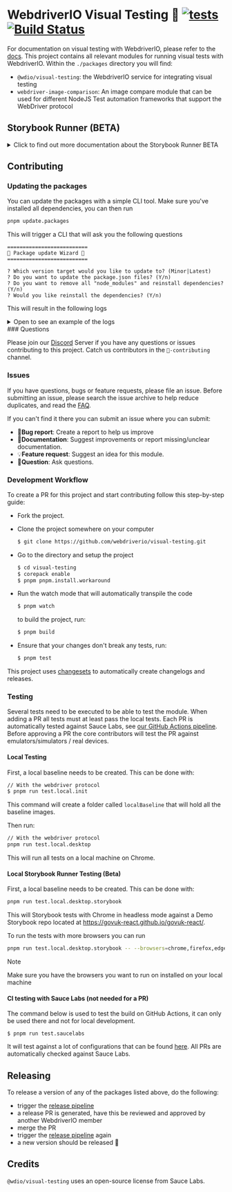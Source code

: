 # WebdriverIO Visual Testing 🔎 [![tests](https://github.com/webdriverio/visual-testing/actions/workflows/tests.yml/badge.svg)](https://github.com/webdriverio/visual-testing/actions/workflows/tests.yml) [![Build Status](https://app.eu-central-1.saucelabs.com/buildstatus/wdio-image-comparison-service)](https://app.eu-central-1.saucelabs.com/u/wdio-image-comparison-service)

For documentation on visual testing with WebdriverIO, please refer to the [docs](https://webdriver.io/docs/visual-testing). This project contains all relevant modules for running visual tests with WebdriverIO. Within the `./packages` directory you will find:

-   `@wdio/visual-testing`: the WebdriverIO service for integrating visual testing
-   `webdriver-image-comparison`: An image compare module that can be used for different NodeJS Test automation frameworks that support the WebDriver protocol

## Storybook Runner (BETA)

<details>
  <summary>Click to find out more documentation about the Storybook Runner BETA</summary>

> Storybook Runner is still in BETA, the docs will later move to the [WebdriverIO](https://webdriver.io/docs/visual-testing) documentation pages.

This module now supports Storybook with a new Visual Runner. This runner automatically scans for a local/remote storybook instance and will create element screenshots of each component. This can be done by adding

```ts
export const config: WebdriverIO.Config = {
    // ...
    services: ["visual"],
    // ....
};
```

to your `services` and running `npx wdio tests/configs/wdio.local.desktop.storybook.conf.ts --storybook` through the command line.
It will use Chrome in headless mode as the default browser.

> [!NOTE]
>
> -   Most of the Visual Testing options will also work for the Storybook Runner, see the [WebdriverIO](https://webdriver.io/docs/visual-testing) documentation.
> -   The Storybook Runner will overwrite all your capabilities and can only run on the browsers that it supports, see [`--browsers`](#browsers).
> -   The Storybook Runner does not support an existing config that uses Multiremote capabilities and will throw an error.
> -   The Storybook Runner only supports Desktop Web, not Mobile Web.

### Storybook Runner Service Options

Service options can be provided like this

```ts
export const config: WebdriverIO.Config  = {
    // ...
    services: [
      [
        'visual',
        {
            // Some default options
            baselineFolder: join(process.cwd(), './__snapshots__/'),
            debug: true,
            // The storybook options, see cli options for the description
            storybook: {
                additionalSearchParams: new URLSearchParams({foo: 'bar', abc: 'def'}),
                clip: false,
                clipSelector: ''#some-id,
                numShards: 4,
                // `skipStories` can be a string ('example-button--secondary'),
                // an array (['example-button--secondary', 'example-button--small'])
                // or a regex which needs to be provided as as string ("/.*button.*/gm")
                skipStories: ['example-button--secondary', 'example-button--small'],
                url: 'https://www.bbc.co.uk/iplayer/storybook/',
                version: 6,
                // Optional - Allows overriding the baselines path. By default it will group the baselines by category and component (e.g. forms/input/baseline.png)
                getStoriesBaselinePath: (category, component) => `path__${category}__${component}`,
            },
        },
      ],
    ],
    // ....
}
```

### Storybook Runner CLI options

#### `--additionalSearchParams`

-   **Type:** `string`
-   **Mandatory:** No
-   **Default:** ''
-   **Example:** `npx wdio tests/configs/wdio.local.desktop.storybook.conf.ts --storybook --additionalSearchParams="foo=bar&abc=def"`

It will add additional search parameters to the Storybook URL.
See the [URLSearchParams](https://developer.mozilla.org/en-US/docs/Web/API/URLSearchParams) documentation for more information. The string must be a valid URLSearchParams string.

> [!NOTE]
> The double quotes are needed to prevent the `&` from being interpreted as a command separator.
> For example with `--additionalSearchParams="foo=bar&abc=def"` it will generate the following Storybook URL for stories test: `http://storybook.url/iframe.html?id=story-id&foo=bar&abc=def`.

#### `--browsers`

-   **Type:** `string`
-   **Mandatory:** No
-   **Default:** `chrome`, you can select from `chrome|firefox|edge|safari`
-   **Example:** `npx wdio tests/configs/wdio.local.desktop.storybook.conf.ts --storybook --browsers=chrome,firefox,edge,safari`
-   **NOTE:** Only available through the CLI

It will use the provided browsers to take component screenshots

> [!NOTE]
> Make sure you have the browsers you want to run on installed on your local machine

#### `--clip`

-   **Type:** `boolean`
-   **Mandatory:** No
-   **Default:** `true`
-   **Example:** `npx wdio tests/configs/wdio.local.desktop.storybook.conf.ts --storybook --clip=false`

When disabled it will create a viewport screenshot. When enabled it will create element screenshots based on the [`--clipSelector`](#clipselector) which will reduce the amount of whitespace around the component screenshot and reduce the screenshot size.

#### `--clipSelector`

-   **Type:** `string`
-   **Mandatory:** No
-   **Default:** `#storybook-root > :first-child` for Storybook V7 and `#root > :first-child:not(script):not(style)` for Storybook V6, see also [`--version`](#version)
-   **Example:** `npx wdio tests/configs/wdio.local.desktop.storybook.conf.ts --storybook --clipSelector="#some-id"`

This is the selector that will be used:

-   to select the element to take the screenshot of
-   for the element to wait to be visible before a screenshot is taken

#### `--devices`

-   **Type:** `string`
-   **Mandatory:** No
-   **Default:** You can select from the [`deviceDescriptors.ts`](./packages/service/src/storybook/deviceDescriptors.ts)
-   **Example:** `npx wdio tests/configs/wdio.local.desktop.storybook.conf.ts --storybook --devices="iPhone 14 Pro Max","Pixel 3 XL"`
-   **NOTE:** Only available through the CLI

It will use the provided devices that match the [`deviceDescriptors.ts`](./packages/service/src/storybook/deviceDescriptors.ts) to take component screenshots

> [!NOTE]
>
> -   If you miss a device config, then feel free to submit a [Feature request](https://github.com/webdriverio/visual-testing/issues/new?assignees=&labels=&projects=&template=--feature-request.md)
> -   This will only work with Chrome:
>     -   if you provide `--devices` then all Chrome instances will run in **Mobile Emulation** mode
>     -   if you also provide other browser then Chrome, like `--devices --browsers=firefox,safari,edge` it will automatically add Chrome in Mobile emulation mode
> -   The Storybook Runner will by default create element snapshots, if you want to see the complete Mobile Emulated screenshot then provide `--clip=false` through the command line
> -   The file name will for example look like `__snapshots__/example/button/desktop_chrome/example-button--large-local-chrome-iPhone-14-Pro-Max-430x932-dpr-3.png`
> -   **[SRC:](https://chromedriver.chromium.org/mobile-emulation#h.p_ID_167)** Testing a mobile website on a desktop using mobile emulation can be useful, but testers should be aware that there are many subtle differences such as:
>     -   entirely different GPU, which may lead to big performance changes;
>     -   mobile UI is not emulated (in particular, the hiding url bar affects page height);
>     -   disambiguation popup (where you select one of a few touch targets) is not supported;
>     -   many hardware APIs (for example, orientationchange event) are unavailable.

#### `--headless`

-   **Type:** `boolean`
-   **Mandatory:** No
-   **Default:** `true`
-   **Example:** `npx wdio tests/configs/wdio.local.desktop.storybook.conf.ts --storybook --headless=false`
-   **NOTE:** Only available through the CLI

This will run the tests by default in headless mode (when the browser supports it) or can be disabled

#### `--numShards`

-   **Type:** `number`
-   **Mandatory:** No
-   **Default:** `true`
-   **Example:** `npx wdio tests/configs/wdio.local.desktop.storybook.conf.ts --storybook --numShards=10`

This will be the number of parallel instances that will be used to run the stories. This will be limited by the `maxInstances` in your `wdio.conf`-file.

> [!IMPORTANT]
> When running in `headless`-mode then do not increase the number to more than 20 to prevent flakiness due to resource restrictions

#### `--skipStories`

-   **Type:** `string|regex`
-   **Mandatory:** No
-   **Default:** null
-   **Example:** `npx wdio tests/configs/wdio.local.desktop.storybook.conf.ts --storybook --skipStories="/.*button.*/gm"`

This can be:

-   a string (`example-button--secondary,example-button--small`)
-   or a regex (`"/.*button.*/gm"`)

to skip certain stories. Use the `id` of the story that can be found in the URL of the story. For example, the `id` in this URL `http://localhost:6006/?path=/story/example-page--logged-out` is `example-page--logged-out`

#### `--url`

-   **Type:** `string`
-   **Mandatory:** No
-   **Default:** `http://127.0.0.1:6006`
-   **Example:** `npx wdio tests/configs/wdio.local.desktop.storybook.conf.ts --storybook --url="https://example.com"`

The URL where your Storybook instance is hosted.

#### `--version`

-   **Type:** `number`
-   **Mandatory:** No
-   **Default:** 7
-   **Example:** `npx wdio tests/configs/wdio.local.desktop.storybook.conf.ts --storybook --version=6`

This is the version of Storybook, it defaults to `7`. This is needed to know if the V6 [`clipSelector`](#clipselector) needs to be used.

### Storybook Interaction Testing

Storybook Interaction Testing allows you to interact with your component by creating custom scripts with WDIO commands to set a component into a certain state. For example, see the code snippet below:

```ts
import { browser, expect } from "@wdio/globals";

describe("Storybook Interaction", () => {
    it("should create screenshots for the logged in state when it logs out", async () => {
        const componentId = "example-page--logged-in";
        await browser.waitForStorybookComponentToBeLoaded({ id: componentId });

        await expect($("header")).toMatchElementSnapshot(
            `${componentId}-logged-in-state`
        );
        await $("button=Log out").click();
        await expect($("header")).toMatchElementSnapshot(
            `${componentId}-logged-out-state`
        );
    });

    it("should create screenshots for the logged out state when it logs in", async () => {
        const componentId = "example-page--logged-out";
        await browser.waitForStorybookComponentToBeLoaded({ id: componentId });

        await expect($("header")).toMatchElementSnapshot(
            `${componentId}-logged-out-state`
        );
        await $("button=Log in").click();
        await expect($("header")).toMatchElementSnapshot(
            `${componentId}-logged-in-state`
        );
    });
});
```

Two tests on two different components are executed. Each test first sets a state and then takes a screenshot. You will also notice that a new custom command has been introduced, which can be found [here](#new-custom-command).

The above spec file can be saved in a folder and added to the command line with the following command:

```sh
pnpm run test.local.desktop.storybook.localhost -- --spec='tests/specs/storybook-interaction/*.ts'
```

The Storybook runner will first automatically scan your Storybook instance and then add your tests to the stories that need to be compared. If you don't want the components that you use for interaction testing to be compared twice, you can add a filter to remove the "default" stories from the scan by providing the [`--skipStories`](#--skipstories) filter. This would look like this:

```sh
pnpm run test.local.desktop.storybook.localhost -- --skipStories="/example-page.*/gm" --spec='tests/specs/storybook-interaction/*.ts'
```

### New Custom Command

A new custom command called `browser.waitForStorybookComponentToBeLoaded({ id: 'componentId' })` will be added to the `browser/driver`-object that will automatically load the component and wait for it to be done, so you don't need to use the `browser.url('url.com')` method. It can be used like this

```ts
import { browser, expect } from "@wdio/globals";

describe("Storybook Interaction", () => {
    it("should create screenshots for the logged in state when it logs out", async () => {
        const componentId = "example-page--logged-in";
        await browser.waitForStorybookComponentToBeLoaded({ id: componentId });

        await expect($("header")).toMatchElementSnapshot(
            `${componentId}-logged-in-state`
        );
        await $("button=Log out").click();
        await expect($("header")).toMatchElementSnapshot(
            `${componentId}-logged-out-state`
        );
    });

    it("should create screenshots for the logged out state when it logs in", async () => {
        const componentId = "example-page--logged-out";
        await browser.waitForStorybookComponentToBeLoaded({ id: componentId });

        await expect($("header")).toMatchElementSnapshot(
            `${componentId}-logged-out-state`
        );
        await $("button=Log in").click();
        await expect($("header")).toMatchElementSnapshot(
            `${componentId}-logged-in-state`
        );
    });
});
```

The options are:

#### `additionalSearchParams`

-   **Type:** [`URLSearchParams`](https://developer.mozilla.org/en-US/docs/Web/API/URLSearchParams)
-   **Mandatory:** No
-   **Default:** `new URLSearchParams()`
-   **Example:**

```ts
await browser.waitForStorybookComponentToBeLoaded({
    additionalSearchParams: new URLSearchParams({ foo: "bar", abc: "def" }),
    id: "componentId",
});
```

This will add additional search parameters to the Storybook URL, in the example above the URL will be `http://storybook.url/iframe.html?id=story-id&foo=bar&abc=def`.
See the [URLSearchParams](https://developer.mozilla.org/en-US/docs/Web/API/URLSearchParams) documentation for more information.

#### `clipSelector`

-   **Type:** `string`
-   **Mandatory:** No
-   **Default:** `#storybook-root > :first-child` for Storybook V7 and `#root > :first-child:not(script):not(style)` for Storybook V6
-   **Example:**

```ts
await browser.waitForStorybookComponentToBeLoaded({
    clipSelector: "#your-selector",
    id: "componentId",
});
```

This is the selector that will be used:

-   to select the element to take the screenshot of
-   for the element to wait to be visible before a screenshot is taken

#### `id`

-   **Type:** `string`
-   **Mandatory:** yes
-   **Example:**

```ts
await browser.waitForStorybookComponentToBeLoaded({ '#your-selector', id: 'componentId' })
```

Use the `id` of the story that can be found in the URL of the story. For example, the `id` in this URL `http://localhost:6006/?path=/story/example-page--logged-out` is `example-page--logged-out`

#### `timeout`

-   **Type:** `number`
-   **Mandatory:** No
-   **Default:** 1100 milliseconds
-   **Example:**

```ts
await browser.waitForStorybookComponentToBeLoaded({
    id: "componentId",
    timeout: 20000,
});
```

The max timeout we want to wait for a component to be visible after loading on the page

#### `url`

-   **Type:** `string`
-   **Mandatory:** No
-   **Default:** `http://127.0.0.1:6006`
-   **Example:**

```ts
await browser.waitForStorybookComponentToBeLoaded({
    id: "componentId",
    url: "https://your.url",
});
```

The URL where your Storybook instance is hosted.

</details>

## Contributing

### Updating the packages

You can update the packages with a simple CLI tool. Make sure you've installed all dependencies, you can then run

```sh
pnpm update.packages
```

This will trigger a CLI that will ask you the following questions

```logs
==========================
🤖 Package update Wizard 🧙
==========================

? Which version target would you like to update to? (Minor|Latest)
? Do you want to update the package.json files? (Y/n)
? Do you want to remove all "node_modules" and reinstall dependencies? (Y/n)
? Would you like reinstall the dependencies? (Y/n)
```

This will result in the following logs

<details>
    <summary>Open to see an example of the logs</summary>
    
```logs
==========================
🤖 Package update Wizard 🧙
==========================

? Which version target would you like to update to? Minor
? Do you want to update the package.json files? yes
Updating root 'package.json' for minor updates...
Updating packages for minor updates in /Users/wswebcreation/Git/wdio/visual-testing...
Using pnpm
Upgrading /Users/wswebcreation/Git/wdio/visual-testing/package.json
[====================] 38/38 100%

@typescript-eslint/eslint-plugin ^8.7.0 → ^8.8.0
@typescript-eslint/parser ^8.7.0 → ^8.8.0
@typescript-eslint/utils ^8.7.0 → ^8.8.0
@vitest/coverage-v8 ^2.1.1 → ^2.1.2
vitest ^2.1.1 → ^2.1.2

Run pnpm install to install new versions.
Updating packages for minor updates in /Users/wswebcreation/Git/wdio/visual-testing/packages/ocr-service...
Using pnpm
Upgrading /Users/wswebcreation/Git/wdio/visual-testing/packages/ocr-service/package.json
[====================] 11/11 100%

All dependencies match the minor package versions :)
Updating packages for minor updates in /Users/wswebcreation/Git/wdio/visual-testing/packages/visual-reporter...
Using pnpm
Upgrading /Users/wswebcreation/Git/wdio/visual-testing/packages/visual-reporter/package.json
[====================] 11/11 100%

eslint-config-next 14.2.13 → 14.2.14
next 14.2.13 → 14.2.14

Run pnpm install to install new versions.
Updating packages for minor updates in /Users/wswebcreation/Git/wdio/visual-testing/packages/visual-service...
Using pnpm
Upgrading /Users/wswebcreation/Git/wdio/visual-testing/packages/visual-service/package.json
[====================] 5/5 100%

All dependencies match the minor package versions :)
Updating packages for minor updates in /Users/wswebcreation/Git/wdio/visual-testing/packages/webdriver-image-comparison...
Using pnpm
Upgrading /Users/wswebcreation/Git/wdio/visual-testing/packages/webdriver-image-comparison/package.json
[====================] 8/8 100%

All dependencies match the minor package versions :)
? Do you want to remove all "node_modules" and reinstall dependencies? yes
Removing root dependencies in /Users/wswebcreation/Git/wdio/visual-testing...
Removing dependencies in ocr-service...
Removing dependencies in visual-reporter...
Removing dependencies in visual-service...
Removing dependencies in webdriver-image-comparison...
? Would you like reinstall the dependencies? yes
Installing dependencies in /Users/wswebcreation/Git/wdio/visual-testing...

> @wdio/visual-testing-monorepo@ pnpm.install.workaround /Users/wswebcreation/Git/wdio/visual-testing
> pnpm install --shamefully-hoist

Scope: all 5 workspace projects
Lockfile is up to date, resolution step is skipped
Packages: +1274
++++++++++++++++++++++++++++++++++++++++++++++++++++++++++++++++++++++++++++++++++++++++++++++++++++++++++++++++++
Progress: resolved 1274, reused 1265, downloaded 0, added 1274, done

dependencies:

-   @wdio/ocr-service 2.0.0 <- packages/ocr-service
-   @wdio/visual-service 6.0.0 <- packages/visual-service

devDependencies:

-   @changesets/cli 2.27.8
-   @inquirer/prompts 5.5.0
-   @tsconfig/node20 20.1.4
-   @types/eslint 9.6.1
-   @types/jsdom 21.1.7
-   @types/node 20.16.4
-   @types/react 18.3.5
-   @types/react-dom 18.3.0
-   @types/xml2js 0.4.14
-   @typescript-eslint/eslint-plugin 8.8.0
-   @typescript-eslint/parser 8.8.0
-   @typescript-eslint/utils 8.8.0
-   @vitest/coverage-v8 2.1.2
-   @wdio/appium-service 9.1.2
-   @wdio/cli 9.1.2
-   @wdio/globals 9.1.2
-   @wdio/local-runner 9.1.2
-   @wdio/mocha-framework 9.1.2
-   @wdio/sauce-service 9.1.2
-   @wdio/shared-store-service 9.1.2
-   @wdio/spec-reporter 9.1.2
-   @wdio/types 9.1.2
-   eslint 9.11.1
-   eslint-plugin-import 2.30.0
-   eslint-plugin-unicorn 55.0.0
-   eslint-plugin-wdio 9.0.8
-   husky 9.1.6
-   jsdom 25.0.1
-   pnpm-run-all2 6.2.3
-   release-it 17.6.0
-   rimraf 6.0.1
-   saucelabs 8.0.0
-   ts-node 10.9.2
-   typescript 5.6.2
-   vitest 2.1.2
-   webdriverio 9.1.2

. prepare$ husky
└─ Done in 204ms
Done in 9.5s
All packages updated!

````

</details>
### Questions

Please join our [Discord](https://discord.webdriver.io) Server if you have any questions or issues contributing to this project. Catch us contributors in the `🙏-contributing` channel.

### Issues

If you have questions, bugs or feature requests, please file an issue. Before submitting an issue, please search the issue archive to help reduce duplicates, and read the [FAQ](https://webdriver.io/docs/visual-testing/faq/).

If you can't find it there you can submit an issue where you can submit:

-   🐛**Bug report**: Create a report to help us improve
-   📖**Documentation**: Suggest improvements or report missing/unclear documentation.
-   💡**Feature request**: Suggest an idea for this module.
-   💬**Question**: Ask questions.

### Development Workflow

To create a PR for this project and start contributing follow this step-by-step guide:

-   Fork the project.
-   Clone the project somewhere on your computer

    ```sh
    $ git clone https://github.com/webdriverio/visual-testing.git
    ```

-   Go to the directory and setup the project

    ```sh
    $ cd visual-testing
    $ corepack enable
    $ pnpm pnpm.install.workaround
    ```

-   Run the watch mode that will automatically transpile the code

    ```sh
    $ pnpm watch
    ```

    to build the project, run:

    ```sh
    $ pnpm build
    ```

-   Ensure that your changes don't break any tests, run:

    ```sh
    $ pnpm test
    ```

This project uses [changesets](https://github.com/changesets/changesets) to automatically create changelogs and releases.

### Testing

Several tests need to be executed to be able to test the module. When adding a PR all tests must at least pass the local tests. Each PR is automatically tested against Sauce Labs, see [our GitHub Actions pipeline](https://github.com/webdriverio/visual-testing/actions/workflows/tests.yml). Before approving a PR the core contributors will test the PR against emulators/simulators / real devices.

#### Local Testing

First, a local baseline needs to be created. This can be done with:

```sh
// With the webdriver protocol
$ pnpm run test.local.init
````

This command will create a folder called `localBaseline` that will hold all the baseline images.

Then run:

```sh
// With the webdriver protocol
pnpm run test.local.desktop
```

This will run all tests on a local machine on Chrome.

#### Local Storybook Runner Testing (Beta)

First, a local baseline needs to be created. This can be done with:

```sh
pnpm run test.local.desktop.storybook
```

This will Storybook tests with Chrome in headless mode against a Demo Storybook repo located at https://govuk-react.github.io/govuk-react/.

To run the tests with more browsers you can run

```sh
pnpm run test.local.desktop.storybook -- --browsers=chrome,firefox,edge,safari
```

> [!NOTE]
> Make sure you have the browsers you want to run on installed on your local machine

#### CI testing with Sauce Labs (not needed for a PR)

The command below is used to test the build on GitHub Actions, it can only be used there and not for local development.

```
$ pnpm run test.saucelabs
```

It will test against a lot of configurations that can be found [here](./tests/configs/wdio.saucelabs.web.conf.ts).
All PRs are automatically checked against Sauce Labs.

## Releasing

To release a version of any of the packages listed above, do the following:

-   trigger the [release pipeline](https://github.com/webdriverio/visual-testing/actions/workflows/release.yml)
-   a release PR is generated, have this be reviewed and approved by another WebdriverIO member
-   merge the PR
-   trigger the [release pipeline](https://github.com/webdriverio/visual-testing/actions/workflows/release.yml) again
-   a new version should be released 🎉

## Credits

`@wdio/visual-testing` uses an open-source license from Sauce Labs.
